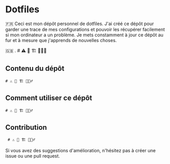 
# Dotfiles

🇫🇷 Ceci est mon dépôt personnel de dotfiles. J'ai créé ce dépôt pour garder une trace de mes configurations et pouvoir les récupérer facilement si mon ordinateur a un problème. Je mets constamment à jour ce dépôt au fur et à mesure que j'apprends de nouvelles choses.

🇬🇧 .     # ⚠️ 🚧 🏗️ 👷🏼‍♂️

## Contenu du dépôt
    # ⚠️ 🚧 🏗️ 👷🏼‍♂️
<!--
  - `.zshrc` : Contient des configurations pour mon shell Zsh.
  - `.gitconfig` : Contient des configurations pour Git.
  - `.config/nvim` : Contient ma config NeoVim.
-->

## Comment utiliser ce dépôt
    # ⚠️ 🚧 🏗️ 👷🏼‍♂️
<!-- 
  (cloner le dépôt, exécuter le script d'installation, etc.) 
-->

## Contribution
     # ⚠️ 🚧 🏗️ 👷🏼‍♂️
Si vous avez des suggestions d'amélioration, n'hésitez pas à créer une issue ou une pull request.
